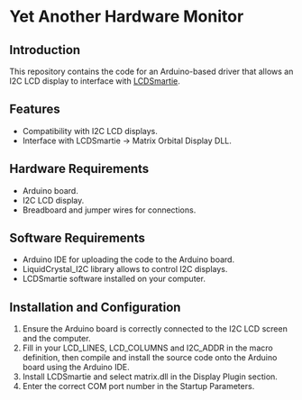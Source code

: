 # Yet Another Hardware Monitor 

## Introduction
This repository contains the code for an Arduino-based driver that allows an I2C LCD display to interface with [LCDSmartie](https://github.com/LCD-Smartie/LCDSmartie).

## Features
- Compatibility with I2C LCD displays.
- Interface with LCDSmartie -> Matrix Orbital Display DLL.

## Hardware Requirements
- Arduino board.
- I2C LCD display.
- Breadboard and jumper wires for connections.

## Software Requirements
- Arduino IDE for uploading the code to the Arduino board.
- LiquidCrystal_I2C library allows to control I2C displays.
- LCDSmartie software installed on your computer.

## Installation and Configuration
1. Ensure the Arduino board is correctly connected to the I2C LCD screen and the computer.
2. Fill in your LCD_LINES, LCD_COLUMNS and I2C_ADDR in the macro definition, then compile and install the source code onto the Arduino board using the Arduino IDE.
3. Install LCDSmartie and select matrix.dll in the Display Plugin section.
4. Enter the correct COM port number in the Startup Parameters.
